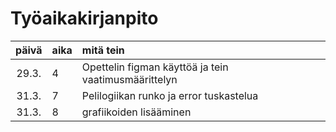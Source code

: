 # Työaikakirjanpito

| päivä | aika | mitä tein  |
| :----:|:-----| :-----|
| 29.3. | 4    | Opettelin figman käyttöä ja tein vaatimusmäärittelyn|
| 31.3. | 7    | Pelilogiikan runko ja error tuskastelua |
| 31.3. | 8    | grafiikoiden lisääminen |